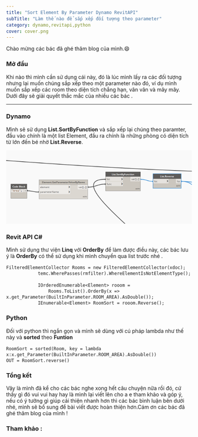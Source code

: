 ```yaml
---
title: "Sort Element By Parameter Dynamo RevitAPI"
subTitle: "Làm thế nào để sắp xếp đối tượng theo parameter"
category: dynamo,revitapi,python
cover: cover.png
---
```


Chào mừng các bác đã ghé thăm blog của mình.😄

### Mở đầu
 Khi nào thì mình cần sử dụng cái này, đó là lúc mình lấy ra các đối tượng nhưng lại muốn chúng sắp xếp theo một parameter nào đó, ví dụ mình muốn sắp xếp các room theo diện tích chẳng hạn, vân vân và mây mây. Dưới đây sẽ giải quyết thắc mắc của nhiều các bác .
 
---
### Dynamo
Mình sẽ sử dụng **List.SortByFunction** và sắp xếp lại chúng theo paramter, đầu vào chính là một list Element, đầu ra chính là những phòng có diện tích từ lớn đến bé nhờ **List.Reverse**.

![](pic/SortPraDynamo.png)

### Revit API C#

Mình sử dụng thư viện **Linq** với **OrderBy** để làm được điều này, các bác lưu ý là **OrderBy** có thể sử dụng khi mình chuyển qua list trước nhé .
```
FilteredElementCollector Rooms = new FilteredElementCollector(xdoc);
            temc.WherePasses(rmfilter).WhereElementIsNotElementType();

            IOrderedEnumerable<Element> rooom =
                Rooms.ToList().OrderBy(x => x.get_Parameter(BuiltInParameter.ROOM_AREA).AsDouble());
            IEnumerable<Element> RoomSort = rooom.Reverse();
```
### Python 
Đối với python thì ngắn gọn và mình sẽ dùng với cú pháp lambda như thế này và **sorted** theo **Funtion**
```
RoomSort = sorted(Room, key = lambda x:x.get_Parameter(BuiltInParameter.ROOM_AREA).AsDouble())
OUT = RoomSort.reverse()
```
### Tổng kết

Vậy là mình đã kể cho các bác nghe xong hết câu chuyện nữa rồi đó, cứ thấy gì đó vui vui hay hay là mình lại viết lên cho a e tham khảo và góp ý, nếu có ý tưởng gì giúp cải thiện nhanh hơn thì các bác bình luận bên dưới nhé, mình sẽ bổ sung để bài viết được hoàn thiện hơn.Cám ơn các bác đã ghé thăm blog của mình !

### Tham khảo :
